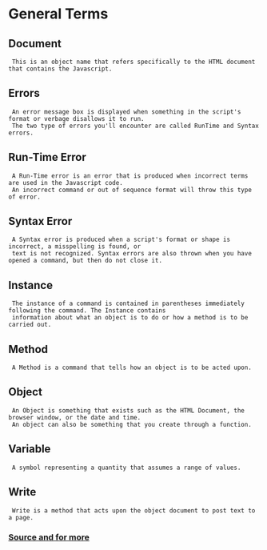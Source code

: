 # General Terms
 

## Document
     This is an object name that refers specifically to the HTML document that contains the Javascript.

## Errors
     An error message box is displayed when something in the script's format or verbage disallows it to run.  
     The two type of errors you'll encounter are called RunTime and Syntax errors.

## Run-Time Error
     A Run-Time error is an error that is produced when incorrect terms are used in the Javascript code.  
     An incorrect command or out of sequence format will throw this type of error.

## Syntax Error
     A Syntax error is produced when a script's format or shape is incorrect, a misspelling is found, or   
     text is not recognized. Syntax errors are also thrown when you have opened a command, but then do not close it.

## Instance
     The instance of a command is contained in parentheses immediately following the command. The Instance contains  
     information about what an object is to do or how a method is to be carried out.

## Method
     A Method is a command that tells how an object is to be acted upon.

## Object
     An Object is something that exists such as the HTML Document, the browser window, or the date and time.  
     An object can also be something that you create through a function.

## Variable
     A symbol representing a quantity that assumes a range of values.

## Write
     Write is a method that acts upon the object document to post text to a page.

### [Source and for more](https://trothman.com/ACES/javascript/Jsvocab.htm)
